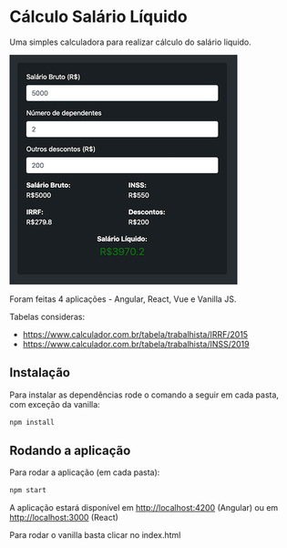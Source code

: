 # Cálculo Salário Líquido

Uma simples calculadora para realizar cálculo do salário liquido.

![Calculadora](./app.png)

Foram feitas 4 aplicações - Angular, React, Vue e Vanilla JS.

Tabelas consideras:

- <https://www.calculador.com.br/tabela/trabalhista/IRRF/2015>
- <https://www.calculador.com.br/tabela/trabalhista/INSS/2019>

## Instalação

Para instalar as dependências rode o comando a seguir em cada pasta, com exceção da vanilla:

```bash
npm install
```

## Rodando a aplicação

Para rodar a aplicação (em cada pasta):

```bash
npm start
```

A aplicação estará disponível em [http://localhost:4200](http://localhost:4200) (Angular) ou em [http://localhost:3000](http://localhost:3000) (React)

Para rodar o vanilla basta clicar no index.html

